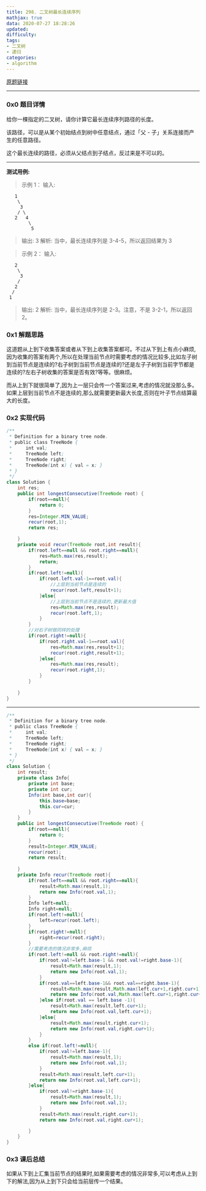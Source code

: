 ```yaml
---
title: 298. 二叉树最长连续序列
mathjax: true
data: 2020-07-27 18:28:26
updated:
difficulty: 
tags:
- 二叉树
- 递归
categories:
- algorithm
---
```


[原题链接](https://leetcode-cn.com/problems/binary-tree-longest-consecutive-sequence/)

---

### 0x0 题目详情

给你一棵指定的二叉树，请你计算它最长连续序列路径的长度。

该路径，可以是从某个初始结点到树中任意结点，通过「父 - 子」关系连接而产生的任意路径。

这个最长连续的路径，必须从父结点到子结点，反过来是不可以的。


---

**测试用例:**

>示例 1：
输入:

       1
        \
         3
        / \
       2   4
            \
             5

>输出: 3
解析: 当中，最长连续序列是 3-4-5，所以返回结果为 3

>示例 2：
输入:

       2
        \
         3
        / 
       2    
      / 
     1

>输出: 2 
解析: 当中，最长连续序列是 2-3。注意，不是 3-2-1，所以返回 2。


### 0x1 解题思路

这道题从上到下收集答案或者从下到上收集答案都可。不过从下到上有点小麻烦,因为收集的答案有两个,所以在处理当前节点时需要考虑的情况比较多,比如左子树到当前节点是连续的?右子树到当前节点是连续的?还是左子子树到当前字节都是连续的?左右子树收集的答案是否有效?等等。很麻烦。

而从上到下就很简单了,因为上一层只会传一个答案过来,考虑的情况就没那么多。如果上层到当前节点不是连续的,那么就需要更新最大长度,否则在叶子节点结算最大的长度。


### 0x2 实现代码

``` java "up-to-down"
/**
 * Definition for a binary tree node.
 * public class TreeNode {
 *     int val;
 *     TreeNode left;
 *     TreeNode right;
 *     TreeNode(int x) { val = x; }
 * }
 */
class Solution {
    int res;
    public int longestConsecutive(TreeNode root) {
        if(root==null){
            return 0;
        }
        res=Integer.MIN_VALUE;
        recur(root,1);
        return res;

    }
    private void recur(TreeNode root,int result){
        if(root.left==null && root.right==null){
            res=Math.max(res,result);
            return;
        }
        if(root.left!=null){
            if(root.left.val-1==root.val){
                //上层到当前节点是连续的
                recur(root.left,result+1);
            }else{
                //上层到当前节点不是连续的,更新最大值
                res=Math.max(res,result);
                recur(root.left,1);
            }
        }
        //对右子树做同样的处理
        if(root.right!=null){
            if(root.right.val-1==root.val){
                res=Math.max(res,result+1);
                recur(root.right,result+1);
            }else{
                res=Math.max(res,result);
                recur(root.right,1);
            }
        }
        
    }
}

```

---

``` java "down-to-up"
/**
 * Definition for a binary tree node.
 * public class TreeNode {
 *     int val;
 *     TreeNode left;
 *     TreeNode right;
 *     TreeNode(int x) { val = x; }
 * }
 */
class Solution {
    int result;
    private class Info{
        private int base;
        private int cur;
        Info(int base,int cur){
            this.base=base;
            this.cur=cur;
        }
    }
    public int longestConsecutive(TreeNode root) {
        if(root==null){
            return 0;
        }
        result=Integer.MIN_VALUE;
        recur(root);
        return result;
        
    }
    private Info recur(TreeNode root){
        if(root.left==null && root.right==null){
            result=Math.max(result,1);
            return new Info(root.val,1);
        }
        Info left=null;
        Info right=null;
        if(root.left!=null){
            left=recur(root.left);
        }
        if(root.right!=null){
            right=recur(root.right);
        }
        //需要考虑的情况非常多,麻烦
        if(root.left!=null && root.right!=null){
            if(root.val!=left.base-1 && root.val!=right.base-1){
                result=Math.max(result,1);
                return new Info(root.val,1);
            }
            if(root.val==left.base-1&& root.val==right.base-1){
                result=Math.max(result,Math.max(left.cur+1,right.cur+1));
                return new Info(root.val,Math.max(left.cur+1,right.cur+1));
            }else if(root.val == left.base -1){
                result=Math.max(result,left.cur+1);
                return new Info(root.val,left.cur+1);
            }else{
                result=Math.max(result,right.cur+1);
                return new Info(root.val,right.cur+1);
            }
        }
        else if(root.left!=null){
            if(root.val!=left.base-1){
                result=Math.max(result,1);
                return new Info(root.val,1);
            }
            result=Math.max(result,left.cur+1);
            return new Info(root.val,left.cur+1);
        }else{
            if(root.val!=right.base-1){
                result=Math.max(result,1);
                return new Info(root.val,1);
            }
            result=Math.max(result,right.cur+1);
            return new Info(root.val,right.cur+1);

        }
    }
}
```

### 0x3 课后总结

如果从下到上汇集当前节点的结果时,如果需要考虑的情况非常多,可以考虑从上到下的解法,因为从上到下只会给当前层传一个结果。